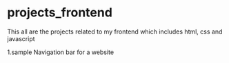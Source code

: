 # projects_frontend
This all are the projects related to my frontend which includes html, css and javascript


1.sample Navigation bar for a website

